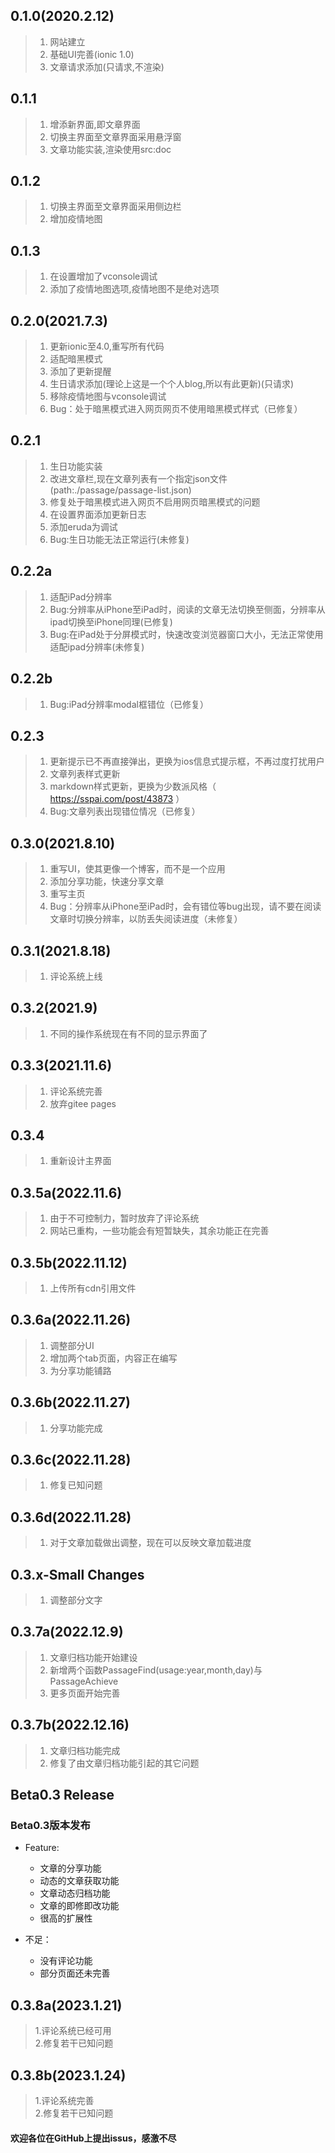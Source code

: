 ## 0.1.0(2020.2.12)
>1. 网站建立
>2. 基础UI完善(ionic 1.0)
>3. 文章请求添加(只请求,不渲染)
## 0.1.1
>1. 增添新界面,即文章界面
>2. 切换主界面至文章界面采用悬浮窗
>3. 文章功能实装,渲染使用src:doc
## 0.1.2
>1. 切换主界面至文章界面采用侧边栏
>2. 增加疫情地图
## 0.1.3
>1. 在设置增加了vconsole调试
>2. 添加了疫情地图选项,疫情地图不是绝对选项
## 0.2.0(2021.7.3)
>1. 更新ionic至4.0,重写所有代码
>2. 适配暗黑模式
>3. 添加了更新提醒
>4. 生日请求添加(理论上这是一个个人blog,所以有此更新)(只请求)
>5. 移除疫情地图与vconsole调试
>6. Bug：处于暗黑模式进入网页网页不使用暗黑模式样式（已修复）
## 0.2.1
>1. 生日功能实装
>2. 改进文章栏,现在文章列表有一个指定json文件(path:./passage/passage-list.json)
>3. 修复处于暗黑模式进入网页不启用网页暗黑模式的问题
>4. 在设置界面添加更新日志
>5. 添加eruda为调试
>6. Bug:生日功能无法正常运行(未修复)
## 0.2.2a
>1. 适配iPad分辨率
>2. Bug:分辨率从iPhone至iPad时，阅读的文章无法切换至侧面，分辨率从ipad切换至iPhone同理(已修复)
>3. Bug:在iPad处于分屏模式时，快速改变浏览器窗口大小，无法正常使用适配ipad分辨率(未修复)
## 0.2.2b
>1. Bug:iPad分辨率modal框错位（已修复）
## 0.2.3
>1. 更新提示已不再直接弹出，更换为ios信息式提示框，不再过度打扰用户
>2. 文章列表样式更新
>3. markdown样式更新，更换为少数派风格（ https://sspai.com/post/43873 ）
>4. Bug:文章列表出现错位情况（已修复）
## 0.3.0(2021.8.10)
>1. 重写UI，使其更像一个博客，而不是一个应用
>2. 添加分享功能，快速分享文章
>3. 重写主页
>4. Bug：分辨率从iPhone至iPad时，会有错位等bug出现，请不要在阅读文章时切换分辨率，以防丢失阅读进度（未修复）
## 0.3.1(2021.8.18)
>1. 评论系统上线
## 0.3.2(2021.9)
>1. 不同的操作系统现在有不同的显示界面了
## 0.3.3(2021.11.6)
>1. 评论系统完善
>2. 放弃gitee pages
## 0.3.4
>1. 重新设计主界面
## 0.3.5a(2022.11.6)
>1. 由于不可控制力，暂时放弃了评论系统
>2. 网站已重构，一些功能会有短暂缺失，其余功能正在完善
## 0.3.5b(2022.11.12)
>1. 上传所有cdn引用文件
## 0.3.6a(2022.11.26)
>1. 调整部分UI
>2. 增加两个tab页面，内容正在编写
>3. 为分享功能铺路
## 0.3.6b(2022.11.27)
>1. 分享功能完成
## 0.3.6c(2022.11.28)
>1. 修复已知问题
## 0.3.6d(2022.11.28)
>1. 对于文章加载做出调整，现在可以反映文章加载进度
## 0.3.x-Small Changes
>1. 调整部分文字
## 0.3.7a(2022.12.9)
>1. 文章归档功能开始建设
>2. 新增两个函数PassageFind(usage:year,month,day)与PassageAchieve
>3. 更多页面开始完善
## 0.3.7b(2022.12.16)
>1. 文章归档功能完成
>2. 修复了由文章归档功能引起的其它问题
## Beta0.3 Release
### Beta0.3版本发布
- Feature:
    - 文章的分享功能
    - 动态的文章获取功能
    - 文章动态归档功能
    - 文章的即修即改功能
    - 很高的扩展性

- 不足：
    - 没有评论功能
    - 部分页面还未完善
  
## 0.3.8a(2023.1.21)
> 1.评论系统已经可用  
> 2.修复若干已知问题

## 0.3.8b(2023.1.24)
> 1.评论系统完善  
> 2.修复若干已知问题
#### 欢迎各位在GitHub上提出issus，感激不尽